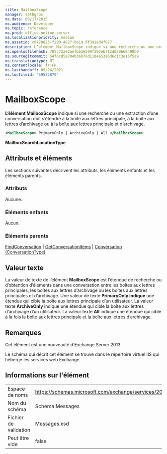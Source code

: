 ```yaml
---
title: MailboxScope
manager: sethgros
ms.date: 09/17/2015
ms.audience: Developer
ms.topic: reference
ms.prod: office-online-server
ms.localizationpriority: medium
ms.assetid: c9778823-f290-4827-ba19-5f391ed4f877
description: L’élément MailboxScope indique si une recherche ou une extraction d’une conversation doit s’étendre à la boîte aux lettres principale, à la boîte aux lettres d’archivage ou à la boîte aux lettres principale et d’archivage.
ms.openlocfilehash: 705c72ae2aefbb16599f392eb712d080668490b0
ms.sourcegitcommit: 54f6cd5a704b36b76d110ee53a6d6c1c3e15f5a9
ms.translationtype: MT
ms.contentlocale: fr-FR
ms.lasthandoff: 09/24/2021
ms.locfileid: "59522879"
---
```

# <a name="mailboxscope"></a>MailboxScope

**L’élément MailboxScope** indique si une recherche ou une extraction d’une conversation doit s’étendre à la boîte aux lettres principale, à la boîte aux lettres d’archivage ou à la boîte aux lettres principale et d’archivage. 
  
```XML
<MailboxScope> PrimaryOnly | ArchiveOnly | All </MailboxScope>
```

**MailboxSearchLocationType**

## <a name="attributes-and-elements"></a>Attributs et éléments

Les sections suivantes décrivent les attributs, les éléments enfants et les éléments parents.
  
### <a name="attributes"></a>Attributs

Aucune.
  
### <a name="child-elements"></a>Éléments enfants

Aucun.
  
### <a name="parent-elements"></a>Éléments parents

[FindConversation](findconversation.md)  |  [GetConversationItems](getconversationitems.md)  |  [Conversation (ConversationType)](conversation-conversationtype.md)
  
## <a name="text-value"></a>Valeur texte

La valeur de texte de l’élément **MailboxScope** est l’étendue de recherche ou d’obtention d’éléments dans une conversation entre les boîtes aux lettres principales, les boîtes aux lettres d’archivage ou les boîtes aux lettres principales et d’archivage. Une valeur de texte **PrimaryOnly indique** une étendue qui cible la boîte aux lettres principale d’un utilisateur. La valeur texte **ArchiveOnly** indique une étendue qui cible la boîte aux lettres d’archivage d’un utilisateur. La valeur texte **All** indique une étendue qui cible à la fois la boîte aux lettres principale et la boîte aux lettres d’archivage. 
  
## <a name="remarks"></a>Remarques

Cet élément est une nouveauté d'Exchange Server 2013.
  
Le schéma qui décrit cet élément se trouve dans le répertoire virtuel IIS qui héberge les services web Exchange.
  
## <a name="element-information"></a>Informations sur l'élément

|||
|:-----|:-----|
|Espace de noms  <br/> |https://schemas.microsoft.com/exchange/services/2006/messages  <br/> |
|Nom du schéma  <br/> |Schéma Messages  <br/> |
|Fichier de validation  <br/> |Messages.xsd  <br/> |
|Peut être vide  <br/> |false  <br/> |
   

